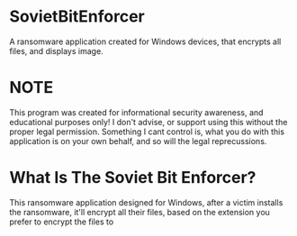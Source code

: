 # SovietBitEnforcer
A ransomware application created for Windows devices, that encrypts all files, and displays image.

# NOTE
This program was created for informational security awareness, and educational purposes only! I don't advise, or support using this without the proper legal permission. Something I cant control is, what you do with this application is on your own behalf, and so will the legal reprecussions.


# What Is The Soviet Bit Enforcer? 
This ransomware application designed for Windows, after a victim installs the ransomware, it'll encrypt all their files, based on the extension you prefer to encrypt the files to
